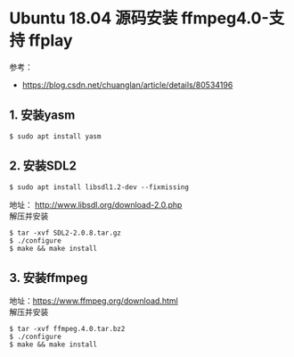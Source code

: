 # Ubuntu 18.04 源码安装 ffmpeg4.0-支持 ffplay
参考：
* https://blog.csdn.net/chuanglan/article/details/80534196  

## 1. 安装yasm
```
$ sudo apt install yasm
```

## 2. 安装SDL2
```
$ sudo apt install libsdl1.2-dev --fixmissing
```
地址： http://www.libsdl.org/download-2.0.php  
解压并安装  
```
$ tar -xvf SDL2-2.0.8.tar.gz 
$ ./configure 
$ make && make install
```

## 3. 安装ffmpeg
地址：https://www.ffmpeg.org/download.html  
解压并安装  
```
$ tar -xvf ffmpeg.4.0.tar.bz2
$ ./configure 
$ make && make install
```
